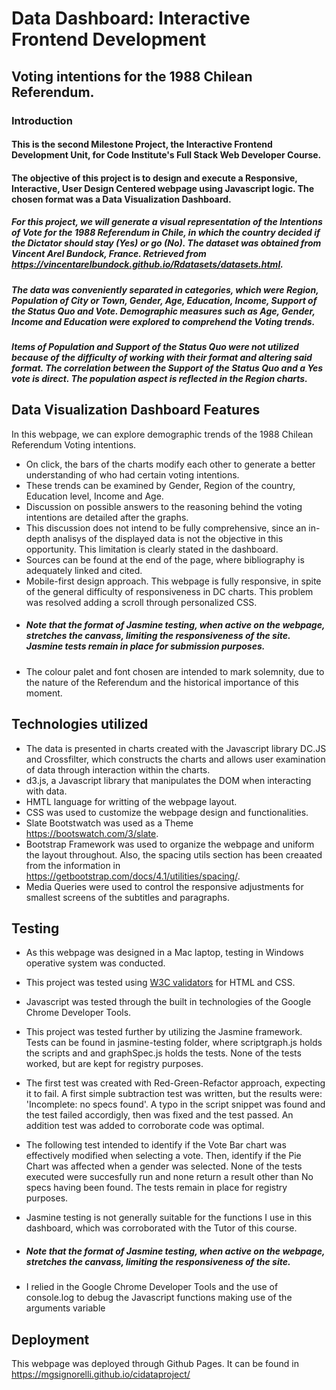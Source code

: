 # Data Dashboard: Interactive Frontend Development

## Voting intentions for the 1988 Chilean Referendum.


### Introduction

#### This is the second Milestone Project, the Interactive Frontend Development Unit, for Code Institute's Full Stack Web Developer Course.

#### The objective of this project is to design and execute a Responsive, Interactive, User Design Centered webpage using Javascript logic. The chosen format was a Data Visualization Dashboard.

##### For this project, we will generate a visual representation of the Intentions of Vote for the 1988 Referendum in Chile, in which the country decided if the Dictator should stay (Yes) or go (No). The dataset was obtained from Vincent Arel Bundock, France. Retrieved from https://vincentarelbundock.github.io/Rdatasets/datasets.html. 

##### The data was conveniently separated in categories, which were Region, Population of City or Town, Gender, Age, Education, Income, Support of the Status Quo and Vote. Demographic measures such as Age, Gender, Income and Education were explored to comprehend the Voting trends. 

##### Items of Population and Support of the Status Quo were not utilized because of the difficulty of working with their format and altering said format. The correlation between the Support of the Status Quo and a Yes vote is direct. The population aspect is reflected in the Region charts.


## Data Visualization Dashboard Features

In this webpage, we can explore demographic trends of the 1988 Chilean Referendum Voting intentions. 

- On click, the bars of the charts modify each other to generate a better understanding of who had certain voting intentions. 
- These trends can be examined by Gender, Region of the country, Education level, Income and Age. 
- Discussion on possible answers to the reasoning behind the voting intentions are detailed after the graphs. 
- This discussion does not intend to be fully comprehensive, since an in-depth analisys of the displayed data is not the objective in this opportunity. This limitation is clearly stated in the dashboard. 
- Sources can be found at the end of the page, where bibliography is adequately linked and cited.
- Mobile-first design approach. This webpage is fully responsive, in spite of the general difficulty of responsiveness in DC charts. This problem was resolved adding a scroll through personalized CSS. 
- ##### Note that the format of Jasmine testing, when active on the webpage, stretches the canvass, limiting the responsiveness of the site. Jasmine tests remain in place for submission purposes.
- The colour palet and font chosen are intended to mark solemnity, due to the nature of the Referendum and the historical importance of this moment.


## Technologies utilized

- The data is presented in charts created with the Javascript library DC.JS and Crossfilter, which constructs the charts and allows user examination of data through interaction within the charts.
- d3.js, a Javascript library that manipulates the DOM when interacting with data.
- HMTL language for writting of the webpage layout.
- CSS was used to customize the webpage design and functionalities.
- Slate Bootstwatch was used as a Theme https://bootswatch.com/3/slate.
- Bootstrap Framework was used to organize the webpage and uniform the layout throughout. Also, the spacing utils section has been creaated from the information in https://getbootstrap.com/docs/4.1/utilities/spacing/.
- Media Queries were used to control the responsive adjustments for smallest screens of the subtitles and paragraphs.

## Testing

- As this webpage was designed in a Mac laptop, testing in Windows operative system was conducted. 
- This project was tested using <a href='https://validator.w3.org/'>W3C validators</a> for HTML and CSS. 
- Javascript was tested through the built in technologies of the Google Chrome Developer Tools. 


- This project was tested further by utilizing the Jasmine framework. Tests can be found in jasmine-testing folder, where scriptgraph.js holds the scripts and and graphSpec.js holds the tests. None of the tests worked, but are kept for registry purposes.
- The first test was created with Red-Green-Refactor approach, expecting it to fail. A first simple subtraction test was written, but the results were: 'Incomplete: no specs found'. A typo in the script snippet was found and the test failed accordigly, then was fixed and the test passed. An addition test was added to corroborate code was optimal. 
- The following test intended to identify if the Vote Bar chart was effectively modified when selecting a vote. Then, identify if the Pie Chart was affected when a gender was selected. None of the tests executed were succesfully run and none return a result other than No specs having been found. The tests remain in place for registry purposes.

- Jasmine testing is not generally suitable for the functions I use in this dashboard, which was corroborated with the Tutor of this course.
- ##### Note that the format of Jasmine testing, when active on the webpage, stretches the canvass, limiting the responsiveness of the site.
- I relied in the Google Chrome Developer Tools and the use of console.log to debug the Javascript functions making use of the arguments variable

## Deployment

This webpage was deployed through Github Pages. It can be found in https://mgsignorelli.github.io/cidataproject/
